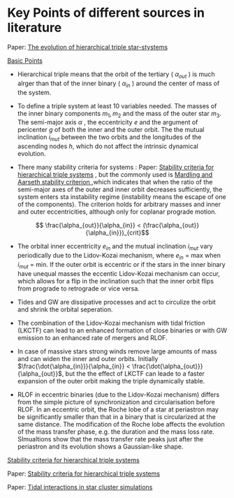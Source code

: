 # Key Points of different sources in literature

Paper: [The evolution of hierarchical triple star-stystems](https://link.springer.com/article/10.1186/s40668-016-0019-0)

<ins> Basic Points </ins> 

* Hierarchical triple means that the orbit of the tertiary ( $\alpha_{out}$ ) is much alrger than that of the inner binary ( $\alpha_{in}$ ) around the center of mass of the system.

* To define a triple system at least 10 variables needed. The masses of the inner binary components $m_1, m_2$ and the mass of the outer star $m_3$. The semi-major axis $\alpha$ , the eccentricity $e$ and the argument of pericenter $g$ of both the inner and the outer orbit. The the mutual inclination $i_{mut}$ between the two orbits and the longitudes of the ascending nodes $h$, which do not affect the intrinsic dynamical evolution.

* There many stability criteria for systems : Paper: [Stability criteria for hierarchical triple systems](https://link.springer.com/content/pdf/10.1007/s10569-007-9109-2.pdf) , but the commonly used is <ins> Mardling and Aarseth stability criterion </ins> ,which indicates that when the ratio of the semi-major axes of the outer and inner orbit decreases sufficiently, the system enters sta instability regime (instability means the escape of one of the components). The criterion holds for arbitrary masses and inner and outer eccentricities, although only for coplanar prograde motion.

$$ \frac{\alpha_{out}}{\alpha_{in}} < (\frac{\alpha_{out}}{\alpha_{in}})_{crit}$$
 

* The orbital inner eccentricity $e_{in}$ and the mutual inclination $i_{mut}$ vary periodically due to the Lidov-Kozai mechanism, where $e_{in}$ = max when $i_{mut}$ = min. If the outer orbit is eccentric or if the stars in the inner binary have unequal masses the eccentic Lidov-Kozai mechanism can occur, which allows for a flip in the inclination such that the inner orbit flips from prograde to retrograde or vice versa.

* Tides and GW are dissipative processes and act to circulize the orbit and shrink the orbital seperation.

* The combination of the Lidov-Kozai mechanism with tidal friction (LKCTF) can lead to an enhanced formation of close binaries or with GW emission to an enhanced rate of mergers and RLOF.

* In case of massive stars strong winds remove large amounts of mass and can widen the inner and outer orbits. Initially $\frac{\dot{\alpha_{in}}}{\alpha_{in}} < \frac{\dot{\alpha_{out}}}{\alpha_{out}}$, but the the effect of LKCTF can leade to a faster expansion of the outer orbit making the triple dynamically stable.

* RLOF in eccentric binaries (due to the Lidov-Kozai mechanism) differs from the simple picture of synchronization and circularisation before RLOF. In an eccentric orbit, the Roche lobe of a star at periastron may be significantly smaller than that in a binary that is circularized at the same distance. The modification of the Roche lobe affects the evolution of the mass transfer phase, e.g. the duration and the mass loss rate. SImualtions show that the mass transfer rate peaks just after the periastron and its evolution shows a Gaussian-like shape.




<ins> Stability criteria for hierarchical triple systems </ins> 

Paper: [Stability criteria for hierarchical triple systems](https://link.springer.com/content/pdf/10.1007/s10569-007-9109-2.pdf)

Paper: [Tidal interactions in star cluster simulations](https://academic.oup.com/mnras/article/321/3/398/1096775)









